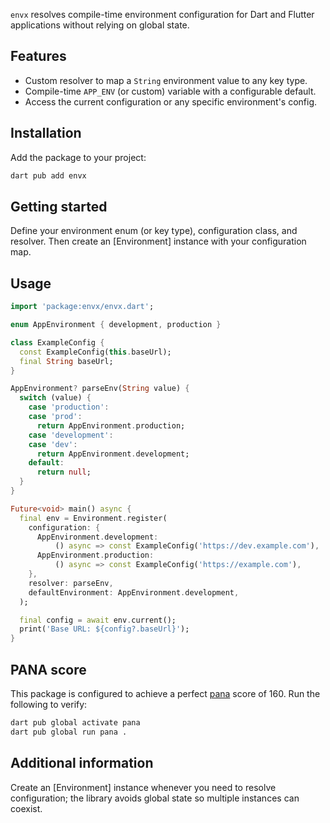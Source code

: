 `envx` resolves compile-time environment configuration for Dart and Flutter
applications without relying on global state.

## Features

- Custom resolver to map a `String` environment value to any key type.
- Compile-time `APP_ENV` (or custom) variable with a configurable default.
- Access the current configuration or any specific environment's config.

## Installation

Add the package to your project:

```bash
dart pub add envx
```

## Getting started

Define your environment enum (or key type), configuration class, and resolver.
Then create an [Environment] instance with your configuration map.

## Usage

```dart
import 'package:envx/envx.dart';

enum AppEnvironment { development, production }

class ExampleConfig {
  const ExampleConfig(this.baseUrl);
  final String baseUrl;
}

AppEnvironment? parseEnv(String value) {
  switch (value) {
    case 'production':
    case 'prod':
      return AppEnvironment.production;
    case 'development':
    case 'dev':
      return AppEnvironment.development;
    default:
      return null;
  }
}

Future<void> main() async {
  final env = Environment.register(
    configuration: {
      AppEnvironment.development:
          () async => const ExampleConfig('https://dev.example.com'),
      AppEnvironment.production:
          () async => const ExampleConfig('https://example.com'),
    },
    resolver: parseEnv,
    defaultEnvironment: AppEnvironment.development,
  );

  final config = await env.current();
  print('Base URL: ${config?.baseUrl}');
}
```

## PANA score

This package is configured to achieve a perfect [pana](https://pub.dev/packages/pana)
score of 160. Run the following to verify:

```bash
dart pub global activate pana
dart pub global run pana .
```

## Additional information

Create an [Environment] instance whenever you need to resolve configuration;
the library avoids global state so multiple instances can coexist.

